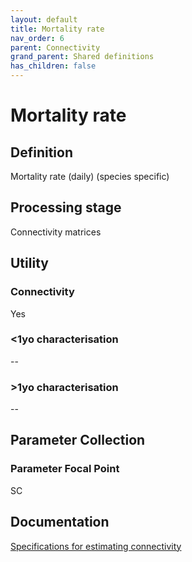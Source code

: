 ```yaml
---
layout: default
title: Mortality rate
nav_order: 6
parent: Connectivity
grand_parent: Shared definitions
has_children: false
---
```


# Mortality rate
<!-- 
{: .no_toc .text-delta }
* TOC
{:toc} -->

## Definition

Mortality rate (daily) (species specific)

## Processing stage

Connectivity matrices 

## Utility 
### Connectivity

Yes

### <1yo characterisation

-- 

### >1yo characterisation

-- 

## Parameter Collection
### Parameter Focal Point

SC

## Documentation

[Specifications for estimating connectivity](https://aimsgovau.sharepoint.com/:w:/r/sites/RRAPMDS/_layouts/15/Doc.aspx?sourcedoc=%7B3C80B081-E4F6-4C04-A988-8C11FEBE20E5%7D&file=Connectivity_parameters_SC.docx)
